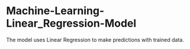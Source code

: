 # Machine-Learning-Linear_Regression-Model
The model uses Linear Regression to make predictions with trained data.
